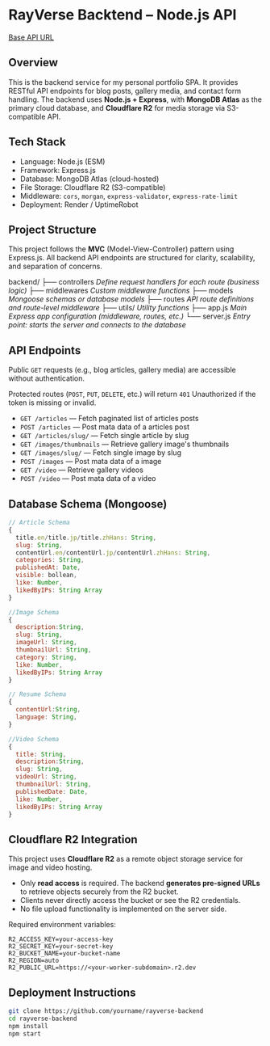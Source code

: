 # RayVerse Backtend – Node.js API

[Base API URL](https://rayverse.onrender.com/api/v1)

## Overview

This is the backend service for my personal portfolio SPA. It provides RESTful API endpoints for blog posts, gallery media, and contact form handling. The backend uses **Node.js + Express**, with **MongoDB Atlas** as the primary cloud database, and **Cloudflare R2** for media storage via S3-compatible API.

## Tech Stack

- Language: Node.js (ESM)
- Framework: Express.js
- Database: MongoDB Atlas (cloud-hosted)
- File Storage: Cloudflare R2 (S3-compatible)
- Middleware: `cors`, `morgan`, `express-validator`, `express-rate-limit`
- Deployment: Render / UptimeRobot

## Project Structure

This project follows the **MVC** (Model-View-Controller) pattern using Express.js. All backend API endpoints are structured for clarity, scalability, and separation of concerns.

backend/
├── controllers _Define request handlers for each route (business logic)_
├── middlewares _Custom middleware functions_
├── models _Mongoose schemas or database models_
├── routes _API route definitions and route-level middleware_
├── utils/ _Utility functions_
├── app.js _Main Express app configuration (middleware, routes, etc.)_
└── server.js _Entry point: starts the server and connects to the database_

## API Endpoints

Public `GET` requests (e.g., blog articles, gallery media) are accessible without authentication.

Protected routes (`POST`, `PUT`, `DELETE`, etc.) will return `401` Unauthorized if the token is missing or invalid.

- `GET /articles` — Fetch paginated list of articles posts
- `POST /articles` — Post mata data of a articles post
- `GET /articles/slug/` — Fetch single article by slug
- `GET /images/thumbnails` — Retrieve gallery image's thumbnails
- `GET /images/slug/` — Fetch single image by slug
- `POST /images` — Post mata data of a image
- `GET /video` — Retrieve gallery videos
- `POST /video` — Post mata data of a video

## Database Schema (Mongoose)

```js
// Article Schema
{
  title.en/title.jp/title.zhHans: String,
  slug: String,
  contentUrl.en/contentUrl.jp/contentUrl.zhHans: String,
  categories: String,
  publishedAt: Date,
  visible: bollean,
  like: Number,
  likedByIPs: String Array
}

//Image Schema
{
  description:String,
  slug: String,
  imageUrl: String,
  thumbnailUrl: String,
  category: String,
  like: Number,
  likedByIPs: String Array
}

// Resume Schema
{
  contentUrl:String,
  language: String,
}

//Video Schema
{
  title: String,
  description:String,
  slug: String,
  videoUrl: String,
  thumbnailUrl: String,
  publishedDate: Date,
  like: Number,
  likedByIPs: String Array
}
```

## Cloudflare R2 Integration

This project uses **Cloudflare R2** as a remote object storage service for image and video hosting.

- Only **read access** is required. The backend **generates pre-signed URLs** to retrieve objects securely from the R2 bucket.
- Clients never directly access the bucket or see the R2 credentials.
- No file upload functionality is implemented on the server side.

Required environment variables:

```env
R2_ACCESS_KEY=your-access-key
R2_SECRET_KEY=your-secret-key
R2_BUCKET_NAME=your-bucket-name
R2_REGION=auto
R2_PUBLIC_URL=https://<your-worker-subdomain>.r2.dev
```

## Deployment Instructions

```bash
git clone https://github.com/yourname/rayverse-backend
cd rayverse-backend
npm install
npm start
```
